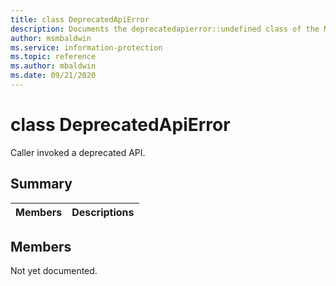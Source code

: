 ```yaml
---
title: class DeprecatedApiError 
description: Documents the deprecatedapierror::undefined class of the Microsoft Information Protection (MIP) SDK.
author: msmbaldwin
ms.service: information-protection
ms.topic: reference
ms.author: mbaldwin
ms.date: 09/21/2020
---
```


# class DeprecatedApiError 
Caller invoked a deprecated API.
  
## Summary
 Members                        | Descriptions                                
--------------------------------|---------------------------------------------
  
## Members
Not yet documented.
